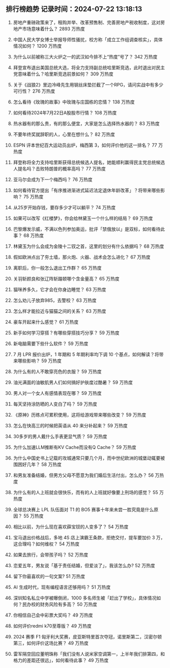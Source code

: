 
## 排行榜趋势 记录时间：2024-07-22 13:18:13
  
  1. 房地产重磅政策来了，租购并举、改革预售制、完善房地产税收制度，这对房地产市场意味着什么？ 2893 万热度
    
  2. 中国人民大学女博士举报导师性骚扰，校方称「成立工作组调查核实」，具体情况如何？ 1200 万热度
    
  3. 为什么以前被称三大火炉之一的武汉如今排不上“热度”号了？ 342 万热度
    
  4. 拜登宣布退出美国总统大选，将全力支持副总统哈里斯竞选，此时退出对民主党意味着什么？哈里斯竞选前景如何？ 309 万热度
    
  5. 关于《战狼2》里边冷峰先生用钢丝床垫拦截了一个RPG，请问实战中有多少可行性？ 276 万热度
    
  6. 怎么看待《玫瑰的故事》中玫瑰与庄国栋的恋情？ 138 万热度
    
  7. 如何看待2024年7月22日A股股市行情？ 108 万热度
    
  8. 热水器有的那么贵，有的那么便宜，大家是怎么选择热水器的？ 83 万热度
    
  9. 不要年终奖就辞职的人，心里在想什么？ 82 万热度
    
  10. ESPN 评本世纪百大运动员出炉，梅西第 3，如何评价他的这一排名？ 77 万热度
    
  11. 拜登称将全力支持哈里斯获得总统候选人提名，她能顺利赢得民主党总统候选人提名吗？击败特朗普的概率高吗？ 77 万热度
    
  12. 亚马尔会成为下一个梅西吗？ 76 万热度
    
  13. 如何看待官方提出「有序推进渐进式延迟法定退休年龄改革」？将带来哪些影响？ 75 万热度
    
  14. 从25岁开始存钱，要存多少才可以躺平？ 74 万热度
    
  15. 如果可以改写《红楼梦》，你会给林黛玉一个什么样的结局？ 69 万热度
    
  16. 巴黎爆发示威，不满以色列参加奥运，批评「禁俄放以」是双标，如何看待此事？ 68 万热度
    
  17. 林黛玉为什么会成为金陵十二钗之首，这里的划分有什么依据吗？ 68 万热度
    
  18. 假如欧洲点出了夯土墙，那火炮、火器、战术会怎么进化？ 67 万热度
    
  19. 离职后，你一般怎么退出工作群？ 65 万热度
    
  20. 关羽斩颜良和张辽阵斩蹋顿哪个含金量高？ 65 万热度
    
  21. 猫咪养多久，它才会在你身边睡觉？ 63 万热度
    
  22. 怎么劝儿子放弃985，去警校？ 63 万热度
    
  23. 怎么样才能拉近与猫猫之间的关系？ 63 万热度
    
  24. 豪车开起来什么感觉？ 61 万热度
    
  25. 新手如何学习穿搭？有哪些穿搭技巧分享？ 59 万热度
    
  26. 新电脑需要下些什么软件？ 59 万热度
    
  27. 7 月 LPR 报价出炉，1 年期和 5 年期利率均下调 10 个基点，如何解读？将带来哪些影响？ 59 万热度
    
  28. 为什么有的人不敢穿亮色的衣服？ 59 万热度
    
  29. 油光满面的油敏肌男人们如何搞好护肤度过酷暑？ 59 万热度
    
  30. 男人对一个女人有感情表现在哪？ 59 万热度
    
  31. 每天坚持涂防晒的人变白了吗？ 59 万热度
    
  32. 《原神》历练点可累积使用，这将给游戏带来哪些改变？ 59 万热度
    
  33. 怎么在快高三的时候把英语从 40 来分补起来？ 59 万热度
    
  34. 30多岁的男人戴什么手表更显气质？ 59 万热度
    
  35. 为什么加速LLM推断有KV Cache而没有Q Cache？ 59 万热度
    
  36. 为什么中国史书上记载的攻城通常只要几个月，而中世纪欧洲的城堡动辄要被围困好几年？ 58 万热度
    
  37. 和男友准备结婚，但男方父母不愿意为我们婚后生活付出，怎么办？ 56 万热度
    
  38. 为什么有的人上班就会很快乐，而有的人上班就好像要上刑场的感觉？ 55 万热度
    
  39. 全球总决赛上 LPL 队伍面对 T1 的 BO5 赛事十年来未尝一胜究竟是什么原因？ 55 万热度
    
  40. 相比以前，为什么现在喜欢薛宝钗的人变多了？ 54 万热度
    
  41. 宝马退出价格战后，多地 4S 店上演霸王条款，拒绝交付，提车要加价 3 万，这合理吗？如何维权？ 54 万热度
    
  42. 如果去旅行，会带孩子吗？ 52 万热度
    
  43. 恋爱五年，男友说「基于责任结婚，但爱淡了」，我该怎么办? 52 万热度
    
  44. 留下你最喜欢的一句文案? 51 万热度
    
  45. AI 生成时代，现有编程语言还够用吗？ 51 万热度
    
  46. 深圳知名私立中学被曝倒闭，1000 多名师生被「赶出了学校」，具体情况如何？民办校的财务风险有多高？ 50 万热度
    
  47. 你相信自己会中彩票大奖吗？ 49 万热度
    
  48. 如何评价redmi k70至尊版？ 49 万热度
    
  49. 2024 赛季 F1 匈牙利大奖赛，皮亚斯特里首次夺冠，诺里斯第二，汉密尔顿第三，如何评价这场比赛？ 49 万热度
    
  50. 雷军隔空回应董明珠称「我们没有人说米家空调第一，上半年我们排第四，和格力的差距还很远」，如何看待此事？ 49 万热度
    